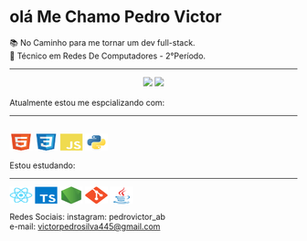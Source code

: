 <h1>olá Me Chamo Pedro Victor</h1>

📚 No Caminho para   me tornar um dev full-stack.
<br>
📖 Técnico em Redes De Computadores - 2°Período.
<hr>

<div align="center">
  <img height="180em" src="https://github-readme-stats.vercel.app/api?username=pedrovicto&show_icons=true&theme=dark"/>
  <img height="180em" src="https://github-readme-stats.vercel.app/api/top-langs/?username=pedrovicto&layout=compact&theme=dark">
</div>


  <br>
Atualmente estou me espcializando com:
<hr>
<div style="display: inline_block"><br>
  <img align="center" alt="HTML" height="30" width="40" src="https://raw.githubusercontent.com/devicons/devicon/master/icons/html5/html5-original.svg">
  <img align="center" alt="CSS" height="30" width="40" src="https://raw.githubusercontent.com/devicons/devicon/master/icons/css3/css3-original.svg">
  <img align="center" alt="Js" height="30" width="40" src="https://raw.githubusercontent.com/devicons/devicon/master/icons/javascript/javascript-plain.svg">
  <img align="center" alt="Python" height="30" width="40" src="https://raw.githubusercontent.com/devicons/devicon/master/icons/python/python-original.svg">
</div>
<br>
Estou estudando:
<hr>
  <div>
    <img align="center" alt="React JS" height="30" width="40" src="https://raw.githubusercontent.com/devicons/devicon/master/icons/react/react-original.svg">
    <img align="center" alt="typescript" height="30" width="40" src="https://raw.githubusercontent.com/devicons/devicon/master/icons/typescript/typescript-original.svg">
    <img align="center" alt="nodejs" height="30" width="40" src="https://raw.githubusercontent.com/devicons/devicon/master/icons/nodejs/nodejs-original.svg">
    <img align="center" alt="git" height="30" width="40" src="https://raw.githubusercontent.com/devicons/devicon/master/icons/git/git-original.svg">
    <img align="center" alt="java" height="30" width="40" src="https://raw.githubusercontent.com/devicons/devicon/master/icons/java/java-original.svg">
     
    
    
  </div>

Redes Sociais:
  instagram: pedrovictor_ab
  <br>
  e-mail: victorpedrosilva445@gmail.com
  

